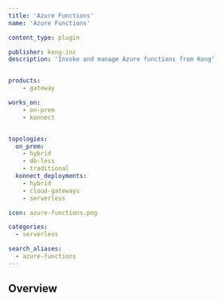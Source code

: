 ```yaml
---
title: 'Azure Functions'
name: 'Azure Functions'

content_type: plugin

publisher: kong-inc
description: 'Invoke and manage Azure functions from Kong'


products:
    - gateway

works_on:
    - on-prem
    - konnect


topologies:
  on_prem:
    - hybrid
    - db-less
    - traditional
  konnect_deployments:
    - hybrid
    - cloud-gateways
    - serverless

icon: azure-functions.png

categories:
  - serverless

search_aliases:
  - azure-functions
---
```


## Overview

